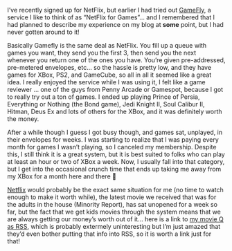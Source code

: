 I&#8217;ve recently signed up for NetFlix, but earlier I had tried out <a title="GameFly.com" href="http://www.anrdoezrs.net/click-1559417-10195038" target="_blank">GameFly</a>, a service I like to think of as &#8220;NetFlix for Games&#8221;&#8230; and I remembered that I had planned to describe my experience on my blog at **some** point, but I had never gotten around to it!

Basically Gamefly is the same deal as NetFlix. You fill up a queue with games you want, they send you the first 3, then send you the next whenever you return one of the ones you have. You&#8217;re given pre-addressed, pre-metered envelopes, etc&#8230; so the hassle is pretty low, and they have games for XBox, PS2, and GameCube, so all in all it seemed like a great idea. I really enjoyed the service while I was using it, I felt like a game reviewer &#8230; one of the guys from Penny Arcade or Gamespot, because I got to really try out a ton of games. I ended up playing Prince of Persia, Everything or Nothing (the Bond game), Jedi Knight II, Soul Calibur II, Hitman, Deus Ex and lots of others for the XBox, and it was definitely worth the money.

After a while though I guess I got busy though, and games sat, unplayed, in their envelopes for weeks. I was starting to realize that I was paying every month for games I wasn&#8217;t playing, so I canceled my membership. Despite this, I still think it is a great system, but it is best suited to folks who can play at least an hour or two of XBox a week. Now, I usually fall into that category, but I get into the occasional crunch time that ends up taking me away from my XBox for a month here and there 🙂

<a href="http://www.netflix.com" target="_blank">Netflix</a> would probably be the exact same situation for me (no time to watch enough to make it worth while), the latest movie we received that was for the adults in the house (Minority Report), has sat unopened for a week so far, but the fact that we get kids movies through the system means that we are always getting our money&#8217;s worth out of it&#8230; here is a link to <a href="http://rss.netflix.com/QueueRSS?id=P1919270839112012058970361825810643" target="_blank" class="broken_link">my movie Q as RSS</a>, which is probably extermely uninteresting but I&#8217;m just amazed that they&#8217;d even bother putting that info into RSS, so it is worth a link just for that!